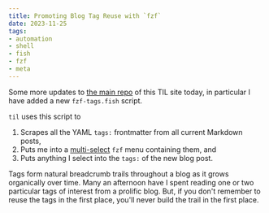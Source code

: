 ```yaml
---
title: Promoting Blog Tag Reuse with `fzf`
date: 2023-11-25
tags: 
- automation
- shell
- fish
- fzf
- meta
---
```


Some more updates to [the main repo](https://github.com/hiAndrewQuinn/til) of this TIL site today, in particular I have added a new `fzf-tags.fish` script.

`til` uses this script to

1. Scrapes all the YAML `tags:` frontmatter from all current Markdown posts,
2. Puts me into a [multi-select](https://github.com/junegunn/fzf#using-the-finder) `fzf` menu containing them, and
3. Puts anything I select into the `tags:` of the new blog post.

Tags form natural breadcrumb trails throughout a blog as it grows organically over time. Many an afternoon have I spent reading one or two particular tags of interest from a prolific blog. But, if you don't remember to reuse the tags in the first place, you'll never build the trail in the first place.

